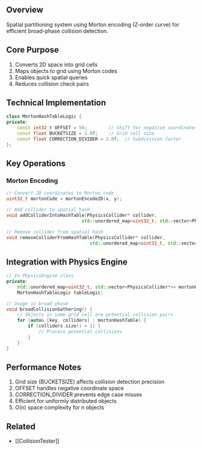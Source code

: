 ## Overview
Spatial partitioning system using Morton encoding (Z-order curve) for efficient broad-phase collision detection.

## Core Purpose
1. Converts 2D space into grid cells
2. Maps objects to grid using Morton codes
3. Enables quick spatial queries
4. Reduces collision check pairs

## Technical Implementation
```cpp
class MortonHashTableLogic {
private:
    const int32_t OFFSET = 50;        // Shift for negative coordinates
    const float BUCKETSIZE = 2.0f;    // Grid cell size
    const float CORRECTION_DIVIDER = 2.0f;  // Subdivision factor
};
```

## Key Operations

### Morton Encoding
```cpp
// Convert 2D coordinates to Morton code
uint32_t mortonCode = mortonEncode2D(x, y);

// Add collider to spatial hash
void addColliderIntoHashTable(PhysicsCollider* collider, 
                            std::unordered_map<uint32_t, std::vector<PhysicsCollider*>>& table);

// Remove collider from spatial hash
void removeColliderFromHashTable(PhysicsCollider* collider,
                               std::unordered_map<uint32_t, std::vector<PhysicsCollider*>>& table);
```

## Integration with Physics Engine
```cpp
// In PhysicsEngine class
private:
    std::unordered_map<uint32_t, std::vector<PhysicsCollider*>> mortonHashTable;
    MortonHashTableLogic tableLogic;

// Usage in broad phase
void broadCollisionGathering() {
    // Objects in same grid cell are potential collision pairs
    for (auto& [key, colliders] : mortonHashTable) {
        if (colliders.size() > 1) {
            // Process potential collisions
        }
    }
}
```

## Performance Notes
1. Grid size (BUCKETSIZE) affects collision detection precision
2. OFFSET handles negative coordinate space
3. CORRECTION_DIVIDER prevents edge case misses
4. Efficient for uniformly distributed objects
5. O(n) space complexity for n objects

## Related 
- [[CollisionTester]]